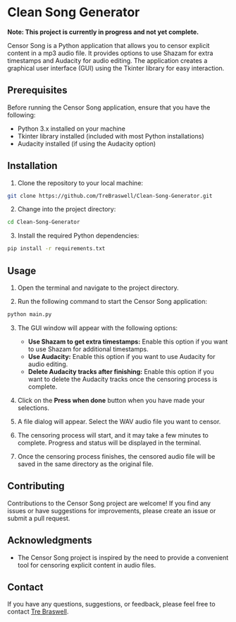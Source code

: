 # Clean Song Generator

**Note: This project is currently in progress and not yet complete.**

Censor Song is a Python application that allows you to censor explicit content in a mp3 audio file. It provides options to use Shazam for extra timestamps and Audacity for audio editing. The application creates a graphical user interface (GUI) using the Tkinter library for easy interaction.

## Prerequisites

Before running the Censor Song application, ensure that you have the following:

- Python 3.x installed on your machine
- Tkinter library installed (included with most Python installations)
- Audacity installed (if using the Audacity option)

## Installation

1. Clone the repository to your local machine:

```bash
git clone https://github.com/TreBraswell/Clean-Song-Generator.git
```

2. Change into the project directory:

```bash
cd Clean-Song-Generator
```

3. Install the required Python dependencies:

```bash
pip install -r requirements.txt
```

## Usage

1. Open the terminal and navigate to the project directory.

2. Run the following command to start the Censor Song application:

```bash
python main.py
```

3. The GUI window will appear with the following options:

   - **Use Shazam to get extra timestamps:** Enable this option if you want to use Shazam for additional timestamps.
   - **Use Audacity:** Enable this option if you want to use Audacity for audio editing.
   - **Delete Audacity tracks after finishing:** Enable this option if you want to delete the Audacity tracks once the censoring process is complete.

4. Click on the **Press when done** button when you have made your selections.

5. A file dialog will appear. Select the WAV audio file you want to censor.

6. The censoring process will start, and it may take a few minutes to complete. Progress and status will be displayed in the terminal.

7. Once the censoring process finishes, the censored audio file will be saved in the same directory as the original file.

## Contributing

Contributions to the Censor Song project are welcome! If you find any issues or have suggestions for improvements, please create an issue or submit a pull request.

## Acknowledgments

- The Censor Song project is inspired by the need to provide a convenient tool for censoring explicit content in audio files.

## Contact

If you have any questions, suggestions, or feedback, please feel free to contact [Tre Braswell](mailto:trebraswell@gmail.com).
